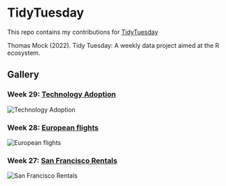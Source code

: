 # TidyTuesday

This repo contains my contributions for [TidyTuesday](https://github.com/rfordatascience/tidytuesday.)

Thomas Mock (2022). Tidy Tuesday: A weekly data project aimed at the R ecosystem.

## Gallery

### Week 29: [Technology Adoption](https://github.com/imagineazhar/TidyTuesday/tree/main/2022/2022/Week29)

![Technology Adoption](https://github.com/imagineazhar/TidyTuesday/blob/main/Week29/tidytuesday_week_29.png)

### Week 28: [European flights](https://github.com/imagineazhar/TidyTuesday/tree/main/2022/Week28)

![European flights](https://github.com/imagineazhar/TidyTuesday/blob/main/Week28/tidytuesday_week_28.png)

### Week 27: [San Francisco Rentals](https://github.com/imagineazhar/TidyTuesday/tree/main/2022/Week27)

![San Francisco Rentals](https://github.com/imagineazhar/TidyTuesday/blob/main/Week27/tidytuesday_week_27.png)
